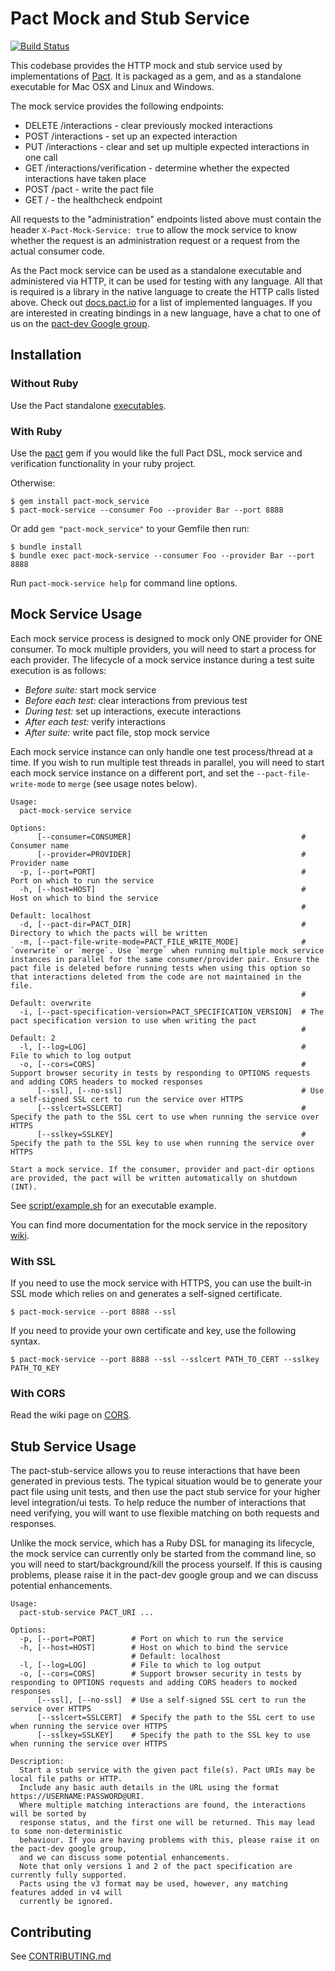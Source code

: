 
# Pact Mock and Stub Service

[![Build Status](https://travis-ci.com/pact-foundation/pact-mock_service.svg?branch=master)](https://travis-ci.com/pact-foundation/pact-mock_service)

This codebase provides the HTTP mock and stub service used by implementations of [Pact][pact]. It is packaged as a gem, and as a standalone executable for Mac OSX and Linux and Windows.

The mock service provides the following endpoints:

* DELETE /interactions - clear previously mocked interactions
* POST /interactions - set up an expected interaction
* PUT /interactions - clear and set up multiple expected interactions in one call
* GET /interactions/verification - determine whether the expected interactions have taken place
* POST /pact - write the pact file
* GET / - the healthcheck endpoint

All requests to the "administration" endpoints listed above must contain the header `X-Pact-Mock-Service: true` to allow the mock service to know whether the request is an administration request or a request from the actual consumer code.

As the Pact mock service can be used as a standalone executable and administered via HTTP, it can be used for testing with any language. All that is required is a library in the native language to create the HTTP calls listed above. Check out [docs.pact.io](https://docs.pact.io) for a list of implemented languages. If you are interested in creating bindings in a new language, have a chat to one of us on the [pact-dev Google group][pact-dev].

## Installation

### Without Ruby

Use the Pact standalone [executables][executables].

### With Ruby

Use the [pact][pact] gem if you would like the full Pact DSL, mock service and verification functionality in your ruby project.

Otherwise:

    $ gem install pact-mock_service
    $ pact-mock-service --consumer Foo --provider Bar --port 8888

Or add `gem "pact-mock_service"` to your Gemfile then run:

    $ bundle install
    $ bundle exec pact-mock-service --consumer Foo --provider Bar --port 8888

Run `pact-mock-service help` for command line options.

## Mock Service Usage

Each mock service process is designed to mock only ONE provider for ONE consumer. To mock multiple providers, you will need to start a process for each provider. The lifecycle of a mock service instance during a test suite execution is as follows:

* _Before suite:_ start mock service
* _Before each test:_ clear interactions from previous test
* _During test:_ set up interactions, execute interactions
* _After each test:_ verify interactions
* _After suite:_ write pact file, stop mock service

Each mock service instance can only handle one test process/thread at a time. If you wish to run multiple test threads in parallel, you will need to start each mock service instance on a different port, and set the `--pact-file-write-mode` to `merge` (see usage notes below).

```
Usage:
  pact-mock-service service

Options:
      [--consumer=CONSUMER]                                      # Consumer name
      [--provider=PROVIDER]                                      # Provider name
  -p, [--port=PORT]                                              # Port on which to run the service
  -h, [--host=HOST]                                              # Host on which to bind the service
                                                                 # Default: localhost
  -d, [--pact-dir=PACT_DIR]                                      # Directory to which the pacts will be written
  -m, [--pact-file-write-mode=PACT_FILE_WRITE_MODE]              # `overwrite` or `merge`. Use `merge` when running multiple mock service instances in parallel for the same consumer/provider pair. Ensure the pact file is deleted before running tests when using this option so that interactions deleted from the code are not maintained in the file.
                                                                 # Default: overwrite
  -i, [--pact-specification-version=PACT_SPECIFICATION_VERSION]  # The pact specification version to use when writing the pact
                                                                 # Default: 2
  -l, [--log=LOG]                                                # File to which to log output
  -o, [--cors=CORS]                                              # Support browser security in tests by responding to OPTIONS requests and adding CORS headers to mocked responses
      [--ssl], [--no-ssl]                                        # Use a self-signed SSL cert to run the service over HTTPS
      [--sslcert=SSLCERT]                                        # Specify the path to the SSL cert to use when running the service over HTTPS
      [--sslkey=SSLKEY]                                          # Specify the path to the SSL key to use when running the service over HTTPS

Start a mock service. If the consumer, provider and pact-dir options are provided, the pact will be written automatically on shutdown (INT).
```

See [script/example.sh](script/example.sh) for an executable example.

You can find more documentation for the mock service in the repository [wiki][wiki].

### With SSL

If you need to use the mock service with HTTPS, you can use the built-in SSL mode which relies on and generates a self-signed certificate.

    $ pact-mock-service --port 8888 --ssl

If you need to provide your own certificate and key, use the following syntax.

    $ pact-mock-service --port 8888 --ssl --sslcert PATH_TO_CERT --sslkey PATH_TO_KEY

### With CORS

Read the wiki page on [CORS][cors].

## Stub Service Usage

The pact-stub-service allows you to reuse interactions that have been generated in previous tests. The typical situation would be to generate your pact file using unit tests, and then use the pact stub service for your higher level integration/ui tests. To help reduce the number of interactions that need verifying, you will want to use flexible matching on both requests and responses.

Unlike the mock service, which has a Ruby DSL for managing its lifecycle, the mock service can currently only be started from the command line, so you will need to start/background/kill the process yourself. If this is causing problems, please raise it in the pact-dev google group and we can discuss potential enhancements.

```
Usage:
  pact-stub-service PACT_URI ...

Options:
  -p, [--port=PORT]        # Port on which to run the service
  -h, [--host=HOST]        # Host on which to bind the service
                           # Default: localhost
  -l, [--log=LOG]          # File to which to log output
  -o, [--cors=CORS]        # Support browser security in tests by responding to OPTIONS requests and adding CORS headers to mocked responses
      [--ssl], [--no-ssl]  # Use a self-signed SSL cert to run the service over HTTPS
      [--sslcert=SSLCERT]  # Specify the path to the SSL cert to use when running the service over HTTPS
      [--sslkey=SSLKEY]    # Specify the path to the SSL key to use when running the service over HTTPS

Description:
  Start a stub service with the given pact file(s). Pact URIs may be local file paths or HTTP.
  Include any basic auth details in the URL using the format https://USERNAME:PASSWORD@URI.
  Where multiple matching interactions are found, the interactions will be sorted by
  response status, and the first one will be returned. This may lead to some non-deterministic
  behaviour. If you are having problems with this, please raise it on the pact-dev google group,
  and we can discuss some potential enhancements.
  Note that only versions 1 and 2 of the pact specification are currently fully supported.
  Pacts using the v3 format may be used, however, any matching features added in v4 will
  currently be ignored.
```

## Contributing

See [CONTRIBUTING.md](/CONTRIBUTING.md)

[pact]: https://github.com/pact-foundation/pact-ruby
[executables]: https://github.com/pact-foundation/pact-ruby-standalone/releases
[pact-dev]: https://groups.google.com/forum/#!forum/pact-dev
[wiki]: https://github.com/pact-foundation/pact-mock_service/wiki
[cors]: https://github.com/pact-foundation/pact-mock_service/wiki/Using-the-mock-service-with-CORS
